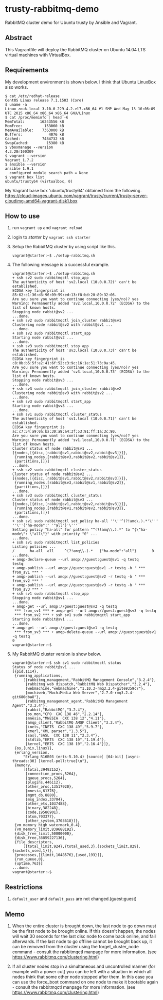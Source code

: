 # trusty-rabbitmq-demo
RabbitMQ cluster demo for Ubuntu trusty by Ansible and Vagrant.

## Abstract

This Vagrantfile will deploy the RabbitMQ cluster on Ubuntu 14.04 LTS virtual machines with VirtualBox.

## Requirements

My development environment is shown below. I think that Ubuntu LinuxBox also works.

    $ cat /etc/redhat-release
    CentOS Linux release 7.1.1503 (Core)
    $ uname -a
    Linux zouk.local 3.10.0-229.4.2.el7.x86_64 #1 SMP Wed May 13 10:06:09 UTC 2015 x86_64 x86_64 x86_64 GNU/Linux
    $ cat /proc/meminfo | head -6
    MemTotal:       16243556 kB
    MemFree:          153060 kB
    MemAvailable:    7363000 kB
    Buffers:            4076 kB
    Cached:          7484732 kB
    SwapCached:        15380 kB
    $ vboxmanage --version
    4.3.28r100309
    $ vagrant --version
    Vagrant 1.7.2
    $ ansible --version
    ansible 1.9.1
      configured module search path = None
    $ vagrant box list
    ubuntu/trusty64 (virtualbox, 0)

My Vagrant base box 'ubuntu/trusty64' obtained from the following.
https://cloud-images.ubuntu.com/vagrant/trusty/current/trusty-server-cloudimg-amd64-vagrant-disk1.box

## How to use

1. run `vagrant up` and `vagrant reload`
1. login to *starter* by `vagrant ssh starter`
1. Setup the RabbitMQ cluster by using script like this.

    ```
    vagrant@starter:~$ ./setup-rabbitmq.sh
    ```

1. The following message is a successful example.

    ```
    vagrant@starter:~$ ./setup-rabbitmq.sh
    + ssh sv2 sudo rabbitmqctl stop_app
    The authenticity of host 'sv2.local (10.0.0.72)' can't be established.
    ECDSA key fingerprint is 85:62:c1:36:d8:96:09:59:ed:13:f8:bd:20:89:32:06.
    Are you sure you want to continue connecting (yes/no)? yes
    Warning: Permanently added 'sv2.local,10.0.0.72' (ECDSA) to the list of known hosts.
    Stopping node rabbit@sv2 ...
    ...done.
    + ssh sv2 sudo rabbitmqctl join_cluster rabbit@sv1
    Clustering node rabbit@sv2 with rabbit@sv1 ...
    ...done.
    + ssh sv2 sudo rabbitmqctl start_app
    Starting node rabbit@sv2 ...
    ...done.
    + ssh sv3 sudo rabbitmqctl stop_app
    The authenticity of host 'sv3.local (10.0.0.73)' can't be established.
    ECDSA key fingerprint is c8:0b:b5:5f:e2:41:6f:52:c3:9c:16:1e:51:73:9a:45.
    Are you sure you want to continue connecting (yes/no)? yes
    Warning: Permanently added 'sv3.local,10.0.0.73' (ECDSA) to the list of known hosts.
    Stopping node rabbit@sv3 ...
    ...done.
    + ssh sv3 sudo rabbitmqctl join_cluster rabbit@sv2
    Clustering node rabbit@sv3 with rabbit@sv2 ...
    ...done.
    + ssh sv3 sudo rabbitmqctl start_app
    Starting node rabbit@sv3 ...
    ...done.
    + ssh sv1 sudo rabbitmqctl cluster_status
    The authenticity of host 'sv1.local (10.0.0.71)' can't be established.
    ECDSA key fingerprint is ac:c7:54:a9:0a:ba:30:a8:a4:3f:53:91:ff:1a:3c:80.
    Are you sure you want to continue connecting (yes/no)? yes
    Warning: Permanently added 'sv1.local,10.0.0.71' (ECDSA) to the list of known hosts.
    Cluster status of node rabbit@sv1 ...
    [{nodes,[{disc,[rabbit@sv1,rabbit@sv2,rabbit@sv3]}]},
     {running_nodes,[rabbit@sv3,rabbit@sv2,rabbit@sv1]},
     {partitions,[]}]
    ...done.
    + ssh sv2 sudo rabbitmqctl cluster_status
    Cluster status of node rabbit@sv2 ...
    [{nodes,[{disc,[rabbit@sv1,rabbit@sv2,rabbit@sv3]}]},
     {running_nodes,[rabbit@sv3,rabbit@sv1,rabbit@sv2]},
     {partitions,[]}]
    ...done.
    + ssh sv3 sudo rabbitmqctl cluster_status
    Cluster status of node rabbit@sv3 ...
    [{nodes,[{disc,[rabbit@sv1,rabbit@sv2,rabbit@sv3]}]},
     {running_nodes,[rabbit@sv1,rabbit@sv2,rabbit@sv3]},
     {partitions,[]}]
    ...done.
    + ssh sv1 sudo rabbitmqctl set_policy ha-all ''\''^(?!amq\.).*'\''' ''\''{"ha-mode":' '"all"}'\'''
    Setting policy "ha-all" for pattern "^(?!amq\\.).*" to "{\"ha-mode\": \"all\"}" with priority "0" ...
    ...done.
    + ssh sv1 sudo rabbitmqctl list_policies
    Listing policies ...
    /       ha-all  all     ^(?!amq\\.).*   {"ha-mode":"all"}       0
    ...done.
    + amqp-declare-queue --url amqp://guest:guest@sv1 -q testq
    testq
    + amqp-publish --url amqp://guest:guest@sv1 -r testq -b ' *** from_sv1 *** '
    + amqp-publish --url amqp://guest:guest@sv2 -r testq -b ' *** from_sv2 *** '
    + amqp-publish --url amqp://guest:guest@sv3 -r testq -b ' *** from_sv3 *** '
    + ssh sv1 sudo rabbitmqctl stop_app
    Stopping node rabbit@sv1 ...
    ...done.
    + amqp-get --url amqp://guest:guest@sv2 -q testq
     *** from_sv1 *** + amqp-get --url amqp://guest:guest@sv3 -q testq
     *** from_sv2 *** + ssh sv1 sudo rabbitmqctl start_app
    Starting node rabbit@sv1 ...
    ...done.
    + amqp-get --url amqp://guest:guest@sv1 -q testq
     *** from_sv3 *** + amqp-delete-queue --url amqp://guest:guest@sv1 -q testq
    0
    vagrant@starter:~$
    ```

1. My RabbitMQ cluster version is show below.

    ```
    vagrant@starter:~$ ssh sv1 sudo rabbitmqctl status
    Status of node rabbit@sv1 ...
    [{pid,1114},
     {running_applications,
         [{rabbitmq_management,"RabbitMQ Management Console","3.2.4"},
          {rabbitmq_web_dispatch,"RabbitMQ Web Dispatcher","3.2.4"},
          {webmachine,"webmachine","1.10.3-rmq3.2.4-gite9359c7"},
          {mochiweb,"MochiMedia Web Server","2.7.0-rmq3.2.4-git680dba8"},
          {rabbitmq_management_agent,"RabbitMQ Management Agent","3.2.4"},
          {rabbit,"RabbitMQ","3.2.4"},
          {os_mon,"CPO  CXC 138 46","2.2.14"},
          {mnesia,"MNESIA  CXC 138 12","4.11"},
          {amqp_client,"RabbitMQ AMQP Client","3.2.4"},
          {inets,"INETS  CXC 138 49","5.9.7"},
          {xmerl,"XML parser","1.3.5"},
          {sasl,"SASL  CXC 138 11","2.3.4"},
          {stdlib,"ERTS  CXC 138 10","1.19.4"},
          {kernel,"ERTS  CXC 138 10","2.16.4"}]},
     {os,{unix,linux}},
     {erlang_version,
         "Erlang R16B03 (erts-5.10.4) [source] [64-bit] [async-threads:30] [kernel-poll:true]\n"},
     {memory,
         [{total,39492152},
          {connection_procs,5264},
          {queue_procs,5264},
          {plugins,446112},
          {other_proc,13517920},
          {mnesia,61376},
          {mgmt_db,8880},
          {msg_index,33704},
          {other_ets,1037488},
          {binary,382248},
          {code,19586901},
          {atom,703377},
          {other_system,3703618}]},
     {vm_memory_high_watermark,0.4},
     {vm_memory_limit,839688192},
     {disk_free_limit,50000000},
     {disk_free,38859227136},
     {file_descriptors,
         [{total_limit,924},{total_used,3},{sockets_limit,829},{sockets_used,1}]},
     {processes,[{limit,1048576},{used,193}]},
     {run_queue,0},
     {uptime,763}]
    ...done.
    vagrant@starter:~$
    ```

## Restrictions

1. `default_user` and `default_pass` are not changed.(guest:guest)

## Memo

1. When the entire cluster is brought down, the last node to go down must be the first node to be brought online. If this doesn't happen, the nodes will wait 30 seconds for the last disc node to come back online, and fail afterwards. If the last node to go offline cannot be brought back up, it can be removed from the cluster using the forget_cluster_node command - consult the rabbitmqctl manpage for more information. (see https://www.rabbitmq.com/clustering.html)

1. If all cluster nodes stop in a simultaneous and uncontrolled manner (for example with a power cut) you can be left with a situation in which all nodes think that some other node stopped after them. In this case you can use the force_boot command on one node to make it bootable again - consult the rabbitmqctl manpage for more information. (see https://www.rabbitmq.com/clustering.html)
